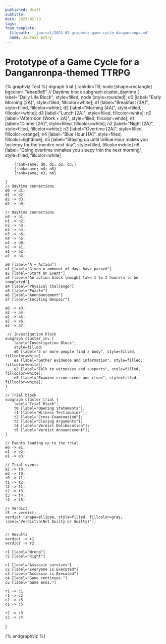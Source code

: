 ```yaml
---
published: draft
subtitle:
date: 2023-02-19
tags:
foam_template:
  filepath: '_journal/2023-02-graphviz-game-cycle-danganronpa.md'
  name: Journal Entry
---
```


# Prototype of a Game Cycle for a Danganronpa-themed TTRPG

{% graphviz Test %}
digraph trial {
    rankdir=TB;
    node [shape=rectangle]
    bgcolor= "#eee8d5"
    // Daytime block
    subgraph cluster_daytime {
        label="Daily Life Block";
        style=filled;
        node [style=rounded];
        d0 [label="Early Morning [2A]", style=filled, fillcolor=white];
        d1 [label="Breakfast [3A]", style=filled, fillcolor=white];
        d2 [label="Morning [4A]", style=filled, fillcolor=white];
        d3 [label="Lunch [2A]", style=filled, fillcolor=white];
        n0 [label="Afternoon [Work + 2A]", style=filled, fillcolor=white];
        n1 [label="Dinner [2A]", style=filled, fillcolor=white];
        n2 [label="Night [2A]", style=filled, fillcolor=white];
        n3 [label="Overtime [2A]", style=filled, fillcolor=orange];
        n4 [label="Blue Hour [1A]", style=filled, fillcolor=lightblue];
        n5 [label="Staying up until \nBlue Hour makes you \nsleepy for the \nentire next day", style=filled, fillcolor=white]
        n6 [label="Going overtime \nmakes you sleepy \nin the next morning", style=filled, fillcolor=white]
        
        {rank=same; d0; d1; d2; d3;}
        {rank=same; n4; n5}               
        {rank=same; n3; n6}   

    }
    // Daytime connections
    d0 -> d1;
    d1 -> d2;
    d2 -> d3;
    d3 -> n0;
    
    // Daytime connections
    n0 -> n1;
    n1 -> n2;
    n2 -> n3;
    n3 -> n4;
    n3 -> n6;
    n4 -> n5;
    n4 -> d0;
    n2 -> a1;
    a1 -> a2;
    a2 -> n4;
    
    a0 [label="A = Action"]
    a1 [label="Given n ammount of days have passed"]
    a2 [label="Start an Event"]
    a3 [label="An action block \nmight take 1 to 2 hours\n to be completed"]
    a4 [label="Physical Challenge"]
    a5 [label="Puzzle"]
    a6 [label="Annnouncement"]
    a7 [label="Inciting Despair"]
    
    a0 -> a3;
    a2 -> a4;
    a2 -> a5;
    a2 -> a6;
    a2 -> a7;
    
     // Investigation block
    subgraph cluster_inv {
        label="Investigation Block";
        style=filled;
        e0 [label="3 or more people find a body", style=filled, fillcolor=white]
        e1 [label="Gather evidence and information", style=filled, fillcolor=white];
        e2 [label="Talk to witnesses and suspects", style=filled, fillcolor=white];
        e3 [label="Examine crime scene and clues", style=filled, fillcolor=white];
    }

    // Trial block
    subgraph cluster_trial {
        label="Trial Block";
        t0 [label="Opening Statements"];
        t1 [label="Witness Testimonies"];
        t2 [label="Cross-Examination"];
        t3 [label="Closing Arguments"];
        t4 [label="Verdict Deliberation"];
        t5 [label="Verdict Announcement"];
    }

    // Events leading up to the trial
    e0 -> e1;
    e1 -> e2;
    e1 -> e3;

    // Trial events
    e2 -> t0;
    e3 -> t0;
    t0 -> t1;
    t1 -> t2;
    t2 -> t1;
    t2 -> t3;
    t3 -> t4;
    t4 -> t5;

    // Verdict
    t5 -> verdict;
    verdict [shape=ellipse, style=filled, fillcolor=gray, label="Verdict\n(Not Guilty or Guilty)"];
    

    // Results
    verdict -> r1
    verdict -> r2
    
    r1 [label="Wrong"]
    r2 [label="Right"]
    
    c1 [label="Assassin survives"]
    c2 [label="Everyone is Executed"]
    c3 [label="Assassin is Executed"]
    c4 [label="Game continues."]
    c5 [label="Game ends."]
    
    r1 -> c1
    r1 -> c2
    c2 -> c5
    c1 -> c5
    
    r2 -> c3
    c3 -> c4
}

{% endgraphviz %}



